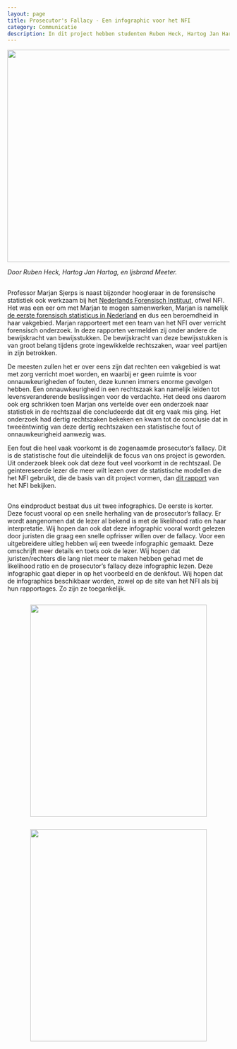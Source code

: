 ```yaml
---
layout: page
title: Prosecutor's Fallacy - Een infographic voor het NFI
category: Communicatie
description: In dit project hebben studenten Ruben Heck, Hartog Jan Hartog, en Ijsbrand Meeter samengewerkt met Professor Marjan Sjerps van het Nederlandse Forensische Instituut en de UvA en een infographic ontwikkeld waarin de prosecutor's fallacy wordt uitgelegd. Het doel van deze infographic is om te helpen statistische fouten in de rechtszaal tegen te voorkomen.
---
```


<html> 
<p align="center">
  <img src="/Onderwijs-Communicatie/Images/NFI.png" width="640" height="480">
</p>
<p><i>Door Ruben Heck, Hartog Jan Hartog, en Ijsbrand Meeter.</i></p>

<h2 Het NFI></h2>

<p>Professor Marjan Sjerps is naast bijzonder hoogleraar in de forensische statistiek ook werkzaam bij het <a href="https://www.forensischinstituut.nl/">Nederlands Forensisch Instituut</a>, ofwel NFI. Het was een eer om met Marjan te mogen samenwerken, Marjan is namelijk <a href="https://www.pyth.eu/wiskundigen-hebben-een-manier-van-denken-die-ik-heel-leuk-vind">de eerste forensisch statisticus in Nederland</a> en dus een beroemdheid in haar vakgebied. Marjan rapporteert met een team van het NFI over verricht forensisch onderzoek. In deze rapporten vermelden zij onder andere de bewijskracht van bewijsstukken. De bewijskracht van deze bewijsstukken is van groot belang tijdens grote ingewikkelde rechtszaken, waar veel partijen in zijn betrokken. </p>

<p>De meesten zullen het er over eens zijn dat rechten een vakgebied is wat met zorg verricht moet worden, en waarbij er geen ruimte is voor onnauwkeurigheden of fouten, deze kunnen immers enorme gevolgen hebben. Een onnauwkeurigheid in een rechtszaak kan namelijk leiden tot levensveranderende beslissingen voor de verdachte. Het deed ons daarom ook erg schrikken toen Marjan ons vertelde over een onderzoek naar statistiek in de rechtszaal die concludeerde dat dit erg vaak mis ging. Het onderzoek had dertig rechtszaken bekeken en kwam tot de conclusie dat in tweeëntwintig van deze dertig rechtszaken een statistische fout of onnauwkeurigheid aanwezig was. </p>
  
<p>Een fout die heel vaak voorkomt is de zogenaamde prosecutor’s fallacy. Dit is de statistische fout die uiteindelijk de focus van ons project is geworden. Uit onderzoek bleek ook dat deze fout veel voorkomt in de rechtszaal. De geintereseerde lezer die meer wilt lezen over de statistische modellen die het NFI gebruikt, die de basis van dit project vormen, dan <a href="https://www.forensischinstituut.nl/publicaties/publicaties/2017/10/18/vakbijlage-waarschijnlijkheidstermen">dit rapport</a> van het NFI bekijken.</p>

<h2 De infographics></h2>

<p> Ons eindproduct bestaat dus uit twee infographics. De eerste is korter. Deze focust vooral op een snelle herhaling van de prosecutor’s fallacy. Er wordt aangenomen dat de lezer al bekend is met de likelihood ratio en haar interpretatie. Wij hopen dan ook dat deze infographic vooral wordt gelezen door juristen die graag een snelle opfrisser willen over de fallacy. Voor een uitgebreidere uitleg hebben wij een tweede infographic gemaakt. Deze omschrijft meer details en toets ook de lezer. Wij hopen dat juristen/rechters die lang niet meer te maken hebben gehad met de likelihood ratio en de prosecutor’s fallacy deze infographic lezen. Deze infographic gaat dieper in op het voorbeeld en de denkfout. Wij hopen dat de infographics beschikbaar worden, zowel op de site van het NFI als bij hun rapportages. Zo zijn ze toegankelijk.</p>

<div class="row"> 
<div class="column">
<p align="center">
  <img src="/Onderwijs-Communicatie/Projecten/NFI/Infographic Verbeterde Versie Ontwerp 1.jpg
" width="400" height="480">
</p></div>
<div class="column">
<p align="center">
  <img src="/Onderwijs-Communicatie/Projecten/NFI/Infographic Verbeterde Versie Ontwerp 2.jpg
" width="400" height="480">
</p></div>
</div>

